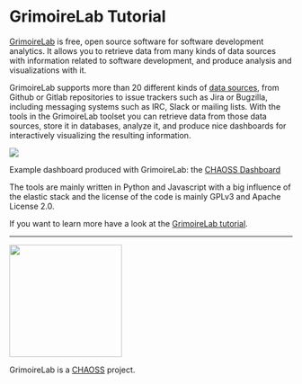 # GrimoireLab Tutorial

[GrimoireLab](http://grimoirelab.github.io/) is free, open source software for software development analytics. It allows you to retrieve data from many kinds of data sources with information related to software development, and produce analysis and visualizations with it.

GrimoireLab supports more than 20 different kinds of [data sources](getting-started/data-sources.md), from Github or Gitlab repositories to issue trackers such as Jira or Bugzilla, including messaging systems such as IRC, Slack or mailing lists. With the tools in the GrimoireLab toolset you can retrieve data from those data sources, store it in databases, analyze it, and produce nice dashboards for interactively visualizing the resulting information.

![](assets/wizard-y.svg)

Example dashboard produced with GrimoireLab: the [CHAOSS Dashboard](http://chaoss.biterg.io)

The tools are mainly written in Python and Javascript with a big influence of the elastic stack and the
license of the code is mainly GPLv3 and Apache License 2.0.

If you want to learn more have a look at the [GrimoireLab tutorial](https://chaoss.github.io/grimoirelab-tutorial/).

----


<img src="assets/Chaoss_Logo_Pantone1.png" width="200">

GrimoireLab is a [CHAOSS](http://chaoss.community) project.
